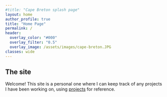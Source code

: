```yaml
---
#title: "Cape Breton splash page"
layout: home
author_profile: true
title: "Home Page"
permalink: /
header:
  overlay_color: "#000"
  overlay_filter: "0.5"
  overlay_image: /assets/images/cape-breton.JPG
classes: wide
---
```


## The site

Welcome! This site is a personal one where I can keep track of any projects I have been working on, using [projects](/projects/) for reference.
